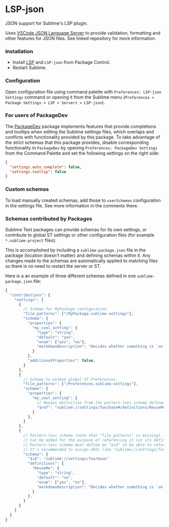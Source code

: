 # LSP-json

JSON support for Sublime's LSP plugin.

Uses [VSCode JSON Language Server](https://github.com/Microsoft/vscode/tree/master/extensions/json-language-features/server) to provide validation, formatting and other features for JSON files. See linked repository for more information.

### Installation

* Install [LSP](https://packagecontrol.io/packages/LSP) and `LSP-json` from Package Control.
* Restart Sublime.

### Configuration

Open configuration file using command palette with `Preferences: LSP-json Settings` command or opening it from the Sublime menu (`Preferences > Package Settings > LSP > Servers > LSP-json`).

### For users of PackageDev

The [PackageDev](https://packagecontrol.io/packages/PackageDev) package implements features that provide completions and tooltips when editing the Sublime settings files, which overlaps and conflicts with functionality provided by this package. To take advantage of the strict schemas that this package provides, disable corresponding functionality in `PackageDev` by opening `Preferences: PackageDev Settings` from the Command Palette and set the following settings on the right side:

```json
{
  "settings.auto_complete": false,
  "settings.tooltip": false
}
```

### Custom schemas

To load manually created schemas, add those to `userSchemas` configuration in the settings file. See more information in the comments there.

### Schemas contributed by Packages

Sublime Text packages can provide schemas for its own settings, or contribute to global ST settings or other configuration files (for example `*.sublime-project` files).

This is accomplished by including a `sublime-package.json` file in the package (location doesn't matter) and defining schemas within it. Any changes made to the schemas are automatically applied to matching files so there is no need to restart the server or ST.

Here is a an example of three different schemas defined in one `sublime-package.json` file:

```js
{
  "contributions": {
    "settings": [
      {
        // Schema for MyPackage configuration.
        "file_patterns": ["/MyPackage.sublime-settings"],
        "schema": {
          "properties": {
            "my_cool_setting": {
              "type": "string",
              "default": "yes",
              "enum": ["yes", "no"],
              "markdownDescription": "Decides whether something is `on` or `off`."
            }
          },
          "additionalProperties": false,
        }
      },
      {
        // Schema to extend global ST Preferences.
        "file_patterns": ["/Preferences.sublime-settings"],
        "schema": {
          "properties": {
            "my_cool_setting": {
              // Reuses definition from the pattern-less schema defined below.
              "$ref": "sublime://settings/foo/base#/definitions/ReuseMe"
            }
          },
        }
      },
      {
        // Pattern-less schema (note that "file_patterns" is missing).
        // Can be added for the purpose of referencing it (or its definitions) from another schema.
        // Pattern-less schema must define an "$id" to be able to refer to it from other schemas.
        // It's recommended to assign URIs like "sublime://settings/foo/base" for "$id".
        "schema": {
          "$id": "sublime://settings/foo/base"
          "definitions": {
            "ReuseMe": {
              "type": "string",
              "default": "no",
              "enum": ["yes", "no"],
              "markdownDescription": "Decides whether something is `on` or `off`."
            }
          },
        }
      }
    ]
  }
}
```
